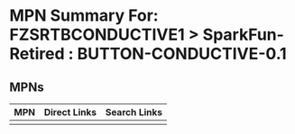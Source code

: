 



# MPN Summary For: FZSRTBCONDUCTIVE1 > SparkFun-Retired : BUTTON-CONDUCTIVE-0.1

## MPNs
  

|MPN|Direct Links|Search Links|
| :--- | :--- | :--- |
||||
